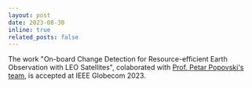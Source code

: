 ```yaml
---
layout: post
date: 2023-08-30
inline: true
related_posts: false
---
```


The work "On-board Change Detection for Resource-efficient Earth Observation with LEO Satellites", colaborated with [Prof. Petar Popovski's team](https://petarpopovski.es.aau.dk/), is accepted at IEEE Globecom 2023.
